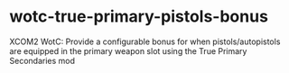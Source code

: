 # wotc-true-primary-pistols-bonus
 XCOM2 WotC: Provide a configurable bonus for when pistols/autopistols are equipped in the primary weapon slot using the True Primary Secondaries mod
